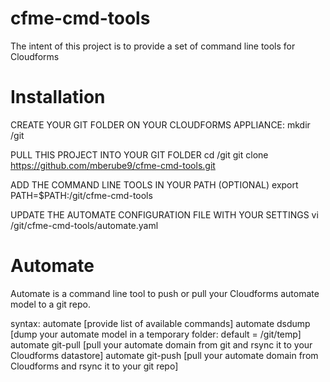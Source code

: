 cfme-cmd-tools
==============

The intent of this project is to provide a set of command line tools for Cloudforms


Installation
============

CREATE YOUR GIT FOLDER ON YOUR CLOUDFORMS APPLIANCE:
mkdir /git

PULL THIS PROJECT INTO YOUR GIT FOLDER
cd /git
git clone https://github.com/mberube9/cfme-cmd-tools.git

ADD THE COMMAND LINE TOOLS IN YOUR PATH (OPTIONAL)
export PATH=$PATH:/git/cfme-cmd-tools

UPDATE THE AUTOMATE CONFIGURATION FILE WITH YOUR SETTINGS
vi /git/cfme-cmd-tools/automate.yaml


Automate
========

Automate is a command line tool to push or pull your Cloudforms automate model to a git repo.  

syntax:
   automate  [provide list of available commands]
   automate dsdump  [dump your automate model in a temporary folder: default = /git/temp]
   automate git-pull  [pull your automate domain from git and rsync it to your Cloudforms datastore]
   automate git-push  [pull your automate domain from Cloudforms and rsync it to your git repo]
   



